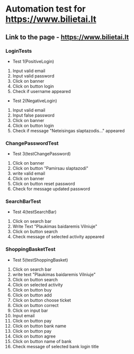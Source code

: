 # Automation test for https://www.bilietai.lt

## Link to the page - https://www.bilietai.lt



### LoginTests
* Test 1(PositiveLogin)
1. Input valid email
2. Input valid password
3. Click on banner
4. Click on button login
5. Check if username appeared




* Test 2(NegativeLogin)
1. Input valid email
2. Input false password
3. Click on banner
4. Click on button login
5. Check if message "Neteisingas slaptazodis..." appeared




### ChangePasswordTest
* Test 3(testChangePassword)
1. Click on banner
2. Click on button "Pamirsau slaptazodi"
3. write valid email
4. Click on banner
5. Click on button reset password
6. Check for message updated password



### SearchBarTest
* Test 4(testSearchBar)
1. Click on search bar
2. Write Text "Plaukimas baidaremis Vilniuje"
3. Click on button search
4. Check message of selected activity appeared




### ShoppingBasketTest
* Test 5(testShoppingBasket)
1. Click on search bar
2. write text "Plaukimas baidaremis Vilniuje"
3. Click on button search
4. Click on selected activity
5. Click on button buy
6. Click on button add
7. Click on button choose ticket
8. Click on button correct
9. Click on input bar
10. Input email
11. Click on button pay
12. Click on button bank name
13. Click on button pay
14. Click on button agree
15. Click on button name of bank
16. Check message of selected bank login title
 